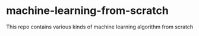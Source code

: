 # machine-learning-from-scratch
This repo contains various kinds of machine learning algorithm from scratch
